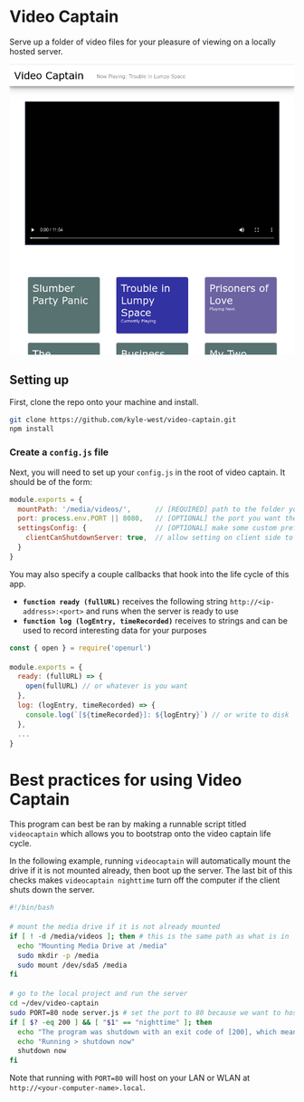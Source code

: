 # Video Captain

Serve up a folder of video files for your pleasure of viewing on a locally hosted server.

![screen shot](./docs/screenshot.png)

## Setting up

First, clone the repo onto your machine and install.

```sh
git clone https://github.com/kyle-west/video-captain.git
npm install
```

### Create a `config.js` file

Next, you will need to set up your `config.js` in the root of video captain. It should be of the form:

```js
module.exports = {
  mountPath: '/media/videos/',      // [REQUIRED] path to the folder you want to serve videos from
  port: process.env.PORT || 8080,   // [OPTIONAL] the port you want the server to host at (default 5555)
  settingsConfig: {                 // [OPTIONAL] make some custom preferences for how the system runs
    clientCanShutdownServer: true,  // allow setting on client side to shutdown server exits with (200) status
  }
}
```

You may also specify a couple callbacks that hook into the life cycle of this app. 
- **`function ready (fullURL)`** receives the following string `http://<ip-address>:<port>` and runs when the server is ready to use
- **`function log (logEntry, timeRecorded)`** receives to strings and can be used to record interesting data for your purposes

```js
const { open } = require('openurl')

module.exports = {
  ready: (fullURL) => {
    open(fullURL) // or whatever is you want
  },
  log: (logEntry, timeRecorded) => {
    console.log(`[${timeRecorded}]: ${logEntry}`) // or write to disk
  },
  ...
}
```

# Best practices for using Video Captain

This program can best be ran by making a runnable script titled `videocaptain` which allows you to bootstrap onto the video captain
life cycle.

In the following example, running `videocaptain` will automatically mount the drive if it is not mounted already, then boot up the 
server. The last bit of this checks makes `videocaptain nighttime` turn off the computer if the client shuts down the server.

```sh
#!/bin/bash

# mount the media drive if it is not already mounted 
if [ ! -d /media/videos ]; then # this is the same path as what is in `config.js`
  echo "Mounting Media Drive at /media"
  sudo mkdir -p /media
  sudo mount /dev/sda5 /media
fi

# go to the local project and run the server
cd ~/dev/video-captain
sudo PORT=80 node server.js # set the port to 80 because we want to host at `http://<computer-name>.local`
if [ $? -eq 200 ] && [ "$1" == "nighttime" ]; then
  echo "The program was shutdown with an exit code of [200], which means that it was shutdown intentionally by the client application"
  echo "Running > shutdown now"
  shutdown now
fi
```

Note that running with `PORT=80` will host on your LAN or WLAN at `http://<your-computer-name>.local`.